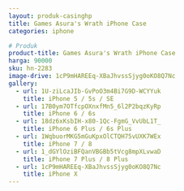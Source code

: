 ```yaml
---
layout: produk-casinghp
title: Games Asura's Wrath iPhone Case
categories: iphone

# Produk
product-title: Games Asura's Wrath iPhone Case
harga: 90000
sku: hn-2283
image-drive: 1cP9mHAREEq-XBaJhvssSjyg0oKO8Q7Nc
gallery:
  - url: 1U-ziLcaJIb-GvPoO3m4Bi7G9D-WCYYuk
    title: iPhone 5 / 5s / SE
  - url: 17B0ym7OTfcpOXnxfMn5_6l2P2bqzKyRp
    title: iPhone 6 / 6s
  - url: 18dz6xKsbIH-x80-1Qc-FgmG_VvUbL1T_
    title: iPhone 6 Plus / 6s Plus
  - url: 1WqbuorMKG5mGuKpxOlCTQH75vUXK7WEx
    title: iPhone 7 / 8
  - url: 1_dGYlOziBFQanVBGBb5tVcg8mpXLvwaD
    title: iPhone 7 Plus / 8 Plus
  - url: 1cP9mHAREEq-XBaJhvssSjyg0oKO8Q7Nc
    title: iPhone X
---
```

